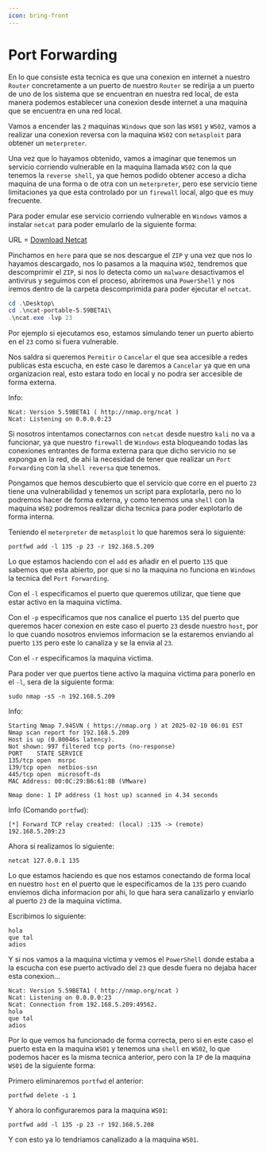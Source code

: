 ```yaml
---
icon: bring-front
---
```


# Port Forwarding

En lo que consiste esta tecnica es que una conexion en internet a nuestro `Router` concretamente a un puerto de nuestro `Router` se redirija a un puerto de uno de los sistema que se encuentran en nuestra red local, de esta manera podemos establecer una conexion desde internet a una maquina que se encuentra en una red local.

Vamos a encender las `2` maquinas `Windows` que son las `WS01` y `WS02`, vamos a realizar una conexion reversa con la maquina `WS02` con `metasploit` para obtener un `meterpreter`.

Una vez que lo hayamos obtenido, vamos a imaginar que tenemos un servicio corriendo vulnerable en la maquina llamada `WS02` con la que tenemos la `reverse shell`, ya que hemos podido obtener acceso a dicha maquina de una forma o de otra con un `meterpreter`, pero ese servicio tiene limitaciones ya que esta controlado por un `firewall` local, algo que es muy frecuente.

Para poder emular ese servicio corriendo vulnerable en `Windows` vamos a instalar `netcat` para poder emularlo de la siguiente forma:

URL = [Download Netcat](https://nmap.org/ncat/)

Pinchamos en `here` para que se nos descargue el `ZIP` y una vez que nos lo hayamos descargado, nos lo pasamos a la maquina `WS02`, tendremos que descomprimir el `ZIP`, si nos lo detecta como un `malware` desactivamos el antivirus y seguimos con el proceso, abriremos una `PowerShell` y nos iremos dentro de la carpeta descomprimida para poder ejecutar el `netcat`.

```powershell
cd .\Desktop\
cd .\ncat-portable-5.59BETA1\
.\ncat.exe -lvp 23
```

Por ejemplo si ejecutamos eso, estamos simulando tener un puerto abierto en el `23` como si fuera vulnerable.

Nos saldra si queremos `Permitir` o `Cancelar` el que sea accesible a redes publicas esta escucha, en este caso le daremos a `Cancelar` ya que en una organizacion real, esto estara todo en local y no podra ser accesible de forma externa.

Info:

```
Ncat: Version 5.59BETA1 ( http://nmap.org/ncat )
Ncat: Listening on 0.0.0.0:23
```

Si nosotros intentamos conectarnos con `netcat` desde nuestro `kali` no va a funcionar, ya que nuestro `firewall` de `Windows` esta bloqueando todas las conexiones entrantes de forma externa para que dicho servicio no se exponga en la red, de ahi la necesidad de tener que realizar un `Port Forwarding` con la `shell reversa` que tenemos.

Pongamos que hemos descubierto que el servicio que corre en el puerto `23` tiene una vulnerabilidad y tenemos un script para explotarla, pero no lo podremos hacer de forma externa, y como tenemos una `shell` con la maquina `WS02` podremos realizar dicha tecnica para poder explotarlo de forma interna.

Teniendo el `meterpreter` de `metasploit` lo que haremos sera lo siguiente:

```shell
portfwd add -l 135 -p 23 -r 192.168.5.209
```

Lo que estamos haciendo con el `add` es añadir en el puerto `135` que sabemos que esta abierto, por que si no la maquina no funciona en `Windows` la tecnica del `Port Forwarding`.

Con el `-l` especificamos el puerto que queremos utilizar, que tiene que estar activo en la maquina victima.

Con el `-p` especificamos que nos canalice el puerto `135` del puerto que queremos hacer conexion en este caso el puerto `23` desde nuestro `host`, por lo que cuando nosotros enviemos informacion se la estaremos enviando al puerto `135` pero este lo canaliza y se la envia al `23`.

Con el `-r` especificamos la maquina victima.

Para poder ver que puertos tiene activo la maquina victima para ponerlo en el `-l`, sera de la siguiente forma:

```shell
sudo nmap -sS -n 192.168.5.209
```

Info:

```
Starting Nmap 7.94SVN ( https://nmap.org ) at 2025-02-10 06:01 EST
Nmap scan report for 192.168.5.209
Host is up (0.00046s latency).
Not shown: 997 filtered tcp ports (no-response)
PORT    STATE SERVICE
135/tcp open  msrpc
139/tcp open  netbios-ssn
445/tcp open  microsoft-ds
MAC Address: 00:0C:29:B6:61:8B (VMware)

Nmap done: 1 IP address (1 host up) scanned in 4.34 seconds
```

Info (Comando `portfwd`):

```
[*] Forward TCP relay created: (local) :135 -> (remote) 192.168.5.209:23
```

Ahora si realizamos lo siguiente:

```shell
netcat 127.0.0.1 135
```

Lo que estamos haciendo es que nos estamos conectando de forma local en nuestro `host` en el puerto que le especificamos de la `135` pero cuando enviemos dicha informacion por ahi, lo que hara sera canalizarlo y enviarlo al puerto `23` de la maquina victima.

Escribimos lo siguiente:

```
hola
que tal
adios
```

Y si nos vamos a la maquina victima y vemos el `PowerShell` donde estaba a la escucha con ese puerto activado del `23` que desde fuera no dejaba hacer esta conexion...

```
Ncat: Version 5.59BETA1 ( http://nmap.org/ncat )
Ncat: Listening on 0.0.0.0:23
Ncat: Connection from 192.168.5.209:49562.
hola
que tal
adios
```

Por lo que vemos ha funcionado de forma correcta, pero si en este caso el puerto esta en la maquina `WS01` y tenemos una `shell` en `WS02`, lo que podemos hacer es la misma tecnica anterior, pero con la `IP` de la maquina `WS01` de la siguiente forma:

Primero eliminaremos `portfwd` el anterior:

```shell
portfwd delete -i 1
```

Y ahora lo configuraremos para la maquina `WS01`:

```shell
portfwd add -l 135 -p 23 -r 192.168.5.208
```

Y con esto ya lo tendriamos canalizado a la maquina `WS01`.
